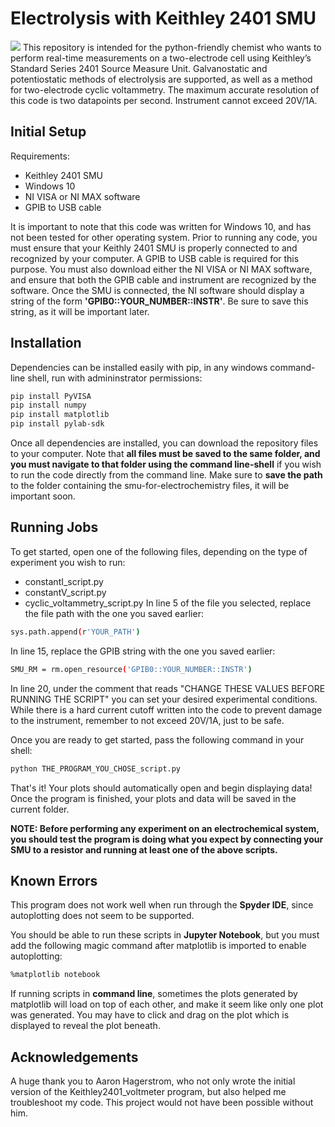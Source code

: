 
# Electrolysis with Keithley 2401 SMU
![](https://i.imgur.com/CvJNywC.gif)
This repository is intended for the python-friendly chemist who wants to perform real-time measurements on a two-electrode cell using Keithley’s Standard Series 2401 Source Measure Unit. Galvanostatic and potentiostatic methods of electrolysis are supported, as well as a method for two-electrode cyclic voltammetry. The maximum accurate resolution of this code is two datapoints per second. Instrument cannot exceed 20V/1A.

## Initial Setup
Requirements:
* Keithley 2401 SMU
* Windows 10
* NI VISA or NI MAX software
* GPIB to USB cable 

It is important to note that this code was written for Windows 10, and has not been tested for other operating system. Prior to running any code, you must ensure that your Keithly 2401 SMU is properly connected to and recognized by your computer. A GPIB to USB cable is required for this purpose. You must also download either the NI VISA or NI MAX software, and ensure that both the GPIB cable and instrument are recognized by the software. Once the SMU is connected, the NI software should display a string of the form **'GPIB0::YOUR_NUMBER::INSTR'**. Be sure to save this string, as it will be important later. 
## Installation

Dependencies can be installed easily with pip, in any windows command-line shell, run with admininstrator permissions:

```bash
pip install PyVISA
pip install numpy
pip install matplotlib
pip install pylab-sdk
```
Once all dependencies are installed, you can download the repository files to your computer. Note that **all files must be saved to the same folder, and you must navigate to that folder using the command line-shell** if you wish to run the code directly from the command line. Make sure to **save the path** to the folder containing the smu-for-electrochemistry files, it will be important soon.
## Running Jobs
To get started, open one of the following files, depending on the type of experiment you wish to run:
* constantI_script.py
* constantV_script.py
* cyclic_voltammetry_script.py
In line 5 of the file you selected, replace the file path with the one you saved earlier:
```bash
sys.path.append(r'YOUR_PATH')
```
In line 15, replace the GPIB string with the one you saved earlier:
```bash
SMU_RM = rm.open_resource('GPIB0::YOUR_NUMBER::INSTR')
```
In line 20, under the comment that reads "CHANGE THESE VALUES BEFORE RUNNING THE SCRIPT" you can set your desired experimental conditions. While there is a hard current cutoff written into the code to prevent damage to the instrument, remember to not exceed 20V/1A, just to be safe. 

Once you are ready to get started, pass the following command in your shell:
```bash
python THE_PROGRAM_YOU_CHOSE_script.py
```
That's it! Your plots should automatically open and begin displaying data! Once the program is finished, your plots and data will be saved in the current folder. 

**NOTE: Before performing any experiment on an electrochemical system, you should test the program is doing what you expect by connecting your SMU to a resistor and running at least one of the above scripts.**



## Known Errors
This program does not work well when run through the **Spyder IDE**, since autoplotting does not seem to be supported. 

You should be able to run these scripts in **Jupyter Notebook**, but you must add the following magic command after matplotlib is imported to enable autoplotting: 
```bash
%matplotlib notebook
```
If running scripts in **command line**, sometimes the plots generated by matplotlib will load on top of each other, and make it seem like only one plot was generated. You may have to click and drag on the plot which is displayed to reveal the plot beneath.  
## Acknowledgements
A huge thank you to Aaron Hagerstrom, who not only wrote the initial version of the Keithley2401_voltmeter program, but also helped me troubleshoot my code. This project would not have been possible without him.
